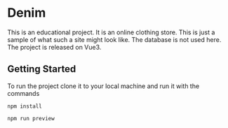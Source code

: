 # Denim

This is an educational project. It is an online clothing store. This is just a sample of what such a site might look like. The database is not used here. The project is released on Vue3.

## Getting Started

To run the project сlone it to your local machine and run it with the commands

```
npm install
```
```
npm run preview
```

